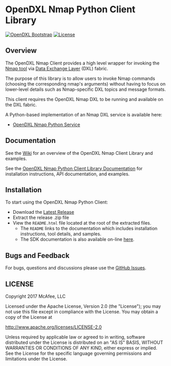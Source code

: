# OpenDXL Nmap Python Client Library
[![OpenDXL Bootstrap](https://img.shields.io/badge/Built%20With-OpenDXL%20Bootstrap-blue.svg)](https://github.com/opendxl/opendxl-bootstrap-python)
[![License](https://img.shields.io/badge/License-Apache%202.0-blue.svg)](https://opensource.org/licenses/Apache-2.0)

## Overview

The OpenDXL Nmap Client provides a high level wrapper for invoking the [Nmap tool](https://nmap.org)
via [Data Exchange Layer](http://www.mcafee.com/us/solutions/data-exchange-layer.aspx) (DXL) fabric.

The purpose of this library is to allow users to invoke Nmap commands (choosing the corresponding nmap's arguments) without having to focus
on lower-level details such as Nmap-specific DXL topics and message formats.

This client requires the OpenDXL Nmap DXL to be running and available on the DXL fabric.

A Python-based implementation of an Nmap DXL service is available here:

* [OpenDXL Nmap Python Service](https://github.com/camilastock/opendxl-nmap-service-python)

## Documentation

See the [Wiki](https://github.com/camilastock/opendxl-nmap-client-python/wiki) for an overview of the OpenDXL Nmap Client Library and examples.

See the [OpenDXL Nmap Python Client Library Documentation](https://github.com/camilastock/opendxl-nmap-client-python/pydoc) for
installation instructions, API documentation, and examples.

## Installation

To start using the OpenDXL Nmap Python Client:

* Download the [Latest Release](https://github.com/camilastock/opendxl-nmap-client-python/releases)
* Extract the release .zip file
* View the `README.html` file located at the root of the extracted files.
  * The `README` links to the documentation which includes installation instructions, tool details, and samples.
  * The SDK documentation is also available on-line [here](https://opendxl.github.io/opendxl-client-python/pydoc/).

## Bugs and Feedback

For bugs, questions and discussions please use the [GitHub Issues](https://github.com/camilastock/opendxl-nmap-client-python/issues).

## LICENSE

Copyright 2017 McAfee, LLC

Licensed under the Apache License, Version 2.0 (the "License"); you may not use this file except in compliance with the License. You may obtain a copy of the License at

http://www.apache.org/licenses/LICENSE-2.0

Unless required by applicable law or agreed to in writing, software distributed under the License is distributed on an "AS IS" BASIS, WITHOUT WARRANTIES OR CONDITIONS OF ANY KIND, either express or implied. See the License for the specific language governing permissions and limitations under the License.
